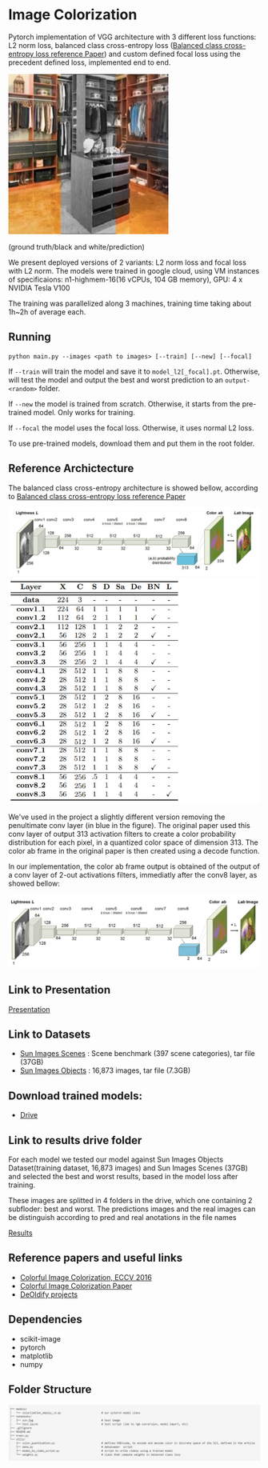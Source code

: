 


# Image Colorization


Pytorch implementation of VGG architecture with 3 different loss functions: L2 norm loss, balanced class cross-entropy loss 
([Balanced class cross-entropy loss reference Paper](https://arxiv.org/pdf/1603.08511.pdf)) and custom defined focal loss using the precedent defined loss, implemented end to end.

![exp](/assets/exp.jfif) 


(ground truth/black and white/prediction)

We present deployed versions of 2 variants: L2 norm loss and focal loss with L2 norm.
The models were trained in google cloud, using VM instances of specificaions: n1-highmem-16(16 vCPUs, 104 GB memory), GPU: 4 x NVIDIA Tesla V100

The training was parallelized along 3 machines, training time taking about 1h~2h of average each.

## Running

```
python main.py --images <path to images> [--train] [--new] [--focal]
```

If `--train` will train the model and save it to `model_l2[_focal].pt`. Otherwise, will test the model and output the best and worst prediction to an `output-<random>` folder.

If `--new` the model is trained from scratch. Otherwise, it starts from the pre-trained model. Only works for training.

If `--focal` the model uses the focal loss. Otherwise, it uses normal L2 loss.

To use pre-trained models, download them and put them in the root folder.

## Reference Archictecture

The balanced class cross-entropy architecture is showed bellow, according to [Balanced class cross-entropy loss reference Paper](https://arxiv.org/pdf/1603.08511.pdf)

![architecture](/assets/ach.jpeg)
![architecture2](/assets/arch.jpeg)

We've used in the project a slightly different version removing the penultimate conv layer (in blue in the figure). The original paper used this conv layer of output 313 activation filters 
to create a color probability distribution for each pixel, in a quantized color space of dimension 313. The color ab frame in the original paper is then created using a decode function.

In our implementation, the color ab frame output is obtained of the output of a conv layer of 2-out activations filters, immediatly after the conv8 layer, as showed bellow:

![architecture3](/assets/arch2.jpeg)


## Link to Presentation
 
[Presentation](https://docs.google.com/presentation/d/1bFiRyjH0R1xFo_R_IJFOd3BhUl6sZHinj6vV4ZywLqk/edit#slide=id.p)



## Link to Datasets

- [Sun Images Scenes](http://vision.princeton.edu/projects/2010/SUN/SUN397.tar.gz) : Scene benchmark (397 scene categories), tar file (37GB)
- [Sun Images Objects](http://groups.csail.mit.edu/vision/SUN/releases/SUN2012.tar.gz) : 16,873 images, tar file (7.3GB)


## Download trained models:
- [Drive](https://drive.google.com/drive/folders/1QOLfamHMK9Ond7sVJlLGrf7eh1OFC1Vi?usp=sharing)

## Link to results drive folder

For each model we tested our model against Sun Images Objects Dataset(training dataset, 16,873 images) and Sun Images Scenes (37GB) and selected the best and worst results,
based in the model loss after training.

These images are splitted in 4 folders in the drive, which one containing 2 subfloder: best and worst. The predictions images and the real images can be distinguish according to pred 
and real anotations in the file names

[Results](https://drive.google.com/drive/folders/1mPM673EesECNAtnXNATPIfve0hhQnuSz?usp=sharing) 



## Reference papers and useful links 

- [Colorful Image Colorization, ECCV 2016](http://richzhang.github.io/colorization/)
- [Colorful Image Colorization Paper](https://arxiv.org/pdf/1603.08511.pdf)
- [DeOldify projects](https://github.com/jantic/DeOldify)




## Dependencies

- scikit-image
- pytorch
- matplotlib 
- numpy 


## Folder Structure

![folder structure](/assets/structure.jpeg)


